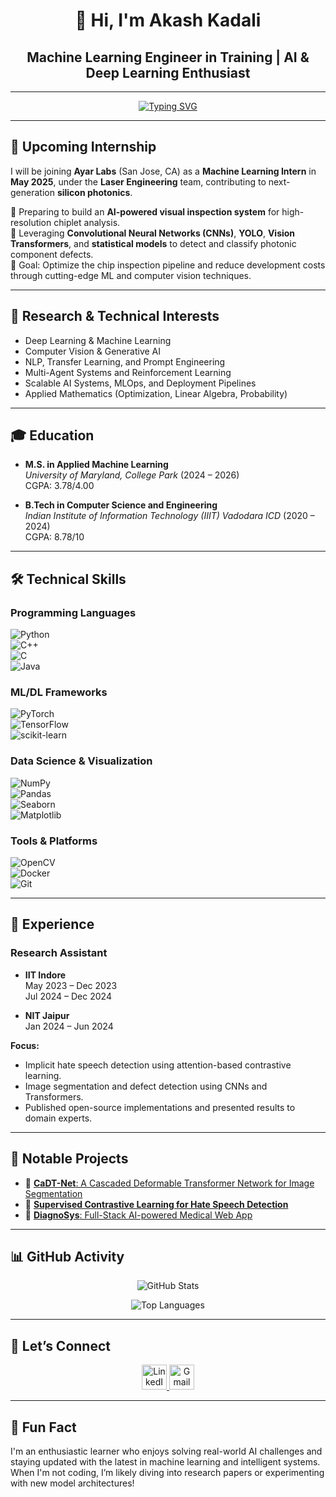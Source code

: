 <h1 align="center">👋 Hi, I'm Akash Kadali</h1>
<h2 align="center">Machine Learning Engineer in Training | AI & Deep Learning Enthusiast</h2>

---

<p align="center">
  <a href="https://github.com/Akash-Kadali">
    <img src="https://readme-typing-svg.demolab.com?font=Fira+Code&size=22&pause=1000&color=33A1FD&width=435&lines=Driven+by+Curiosity+in+AI+and+ML;Building+Intelligent+Systems+for+Real+Impact;Passionate+Lifelong+Learner+%26+Problem+Solver" alt="Typing SVG" />
  </a>
</p>

---

## 🔭 Upcoming Internship

I will be joining **Ayar Labs** (San Jose, CA) as a **Machine Learning Intern** in **May 2025**, under the **Laser Engineering** team, contributing to next-generation **silicon photonics**.

🚀 Preparing to build an **AI-powered visual inspection system** for high-resolution chiplet analysis.  
🧠 Leveraging **Convolutional Neural Networks (CNNs)**, **YOLO**, **Vision Transformers**, and **statistical models** to detect and classify photonic component defects.  
🔬 Goal: Optimize the chip inspection pipeline and reduce development costs through cutting-edge ML and computer vision techniques.

---

## 🌱 Research & Technical Interests

- Deep Learning & Machine Learning  
- Computer Vision & Generative AI  
- NLP, Transfer Learning, and Prompt Engineering  
- Multi-Agent Systems and Reinforcement Learning  
- Scalable AI Systems, MLOps, and Deployment Pipelines  
- Applied Mathematics (Optimization, Linear Algebra, Probability)

---

## 🎓 Education

- **M.S. in Applied Machine Learning**  
  _University of Maryland, College Park_ (2024 – 2026)  
  CGPA: 3.78/4.00  

- **B.Tech in Computer Science and Engineering**  
  _Indian Institute of Information Technology (IIIT) Vadodara ICD_ (2020 – 2024)  
  CGPA: 8.78/10  

---

## 🛠️ Technical Skills

### Programming Languages  
![Python](https://img.shields.io/badge/-Python-3776AB?style=flat&logo=python&logoColor=white)  
![C++](https://img.shields.io/badge/-C++-00599C?style=flat&logo=c%2B%2B&logoColor=white)  
![C](https://img.shields.io/badge/-C-A8B9CC?style=flat&logo=c&logoColor=white)  
![Java](https://img.shields.io/badge/-Java-007396?style=flat&logo=java&logoColor=white)

### ML/DL Frameworks  
![PyTorch](https://img.shields.io/badge/-PyTorch-EE4C2C?style=flat&logo=pytorch&logoColor=white)  
![TensorFlow](https://img.shields.io/badge/-TensorFlow-FF6F00?style=flat&logo=tensorflow&logoColor=white)  
![scikit-learn](https://img.shields.io/badge/-Scikit--Learn-F7931E?style=flat&logo=scikitlearn&logoColor=white)

### Data Science & Visualization  
![NumPy](https://img.shields.io/badge/-NumPy-013243?style=flat&logo=numpy&logoColor=white)  
![Pandas](https://img.shields.io/badge/-Pandas-150458?style=flat&logo=pandas&logoColor=white)  
![Seaborn](https://img.shields.io/badge/-Seaborn-FFFFFF?style=flat&logo=python&logoColor=blue)  
![Matplotlib](https://img.shields.io/badge/-Matplotlib-11557C?style=flat&logo=python&logoColor=white)

### Tools & Platforms  
![OpenCV](https://img.shields.io/badge/-OpenCV-5C3EE8?style=flat&logo=opencv&logoColor=white)  
![Docker](https://img.shields.io/badge/-Docker-2496ED?style=flat&logo=docker&logoColor=white)  
![Git](https://img.shields.io/badge/-Git-F05032?style=flat&logo=git&logoColor=white)

---

## 💼 Experience

### **Research Assistant**
- **IIT Indore**  
  May 2023 – Dec 2023  
  Jul 2024 – Dec 2024  

- **NIT Jaipur**  
  Jan 2024 – Jun 2024  

**Focus:**  
- Implicit hate speech detection using attention-based contrastive learning.  
- Image segmentation and defect detection using CNNs and Transformers.  
- Published open-source implementations and presented results to domain experts.

---

## 🚀 Notable Projects

- 🔗 [**CaDT-Net**: A Cascaded Deformable Transformer Network for Image Segmentation](https://github.com/Akash-Kadali/CaDT-Net-A-Cascaded-Deformable-Transformer-Network)  
- 🔗 [**Supervised Contrastive Learning for Hate Speech Detection**](https://github.com/Akash-Kadali/Supervised-Contrastive-Learning-with-Attention-Emotion-Synthesis-for-Implicit-Hate-Speech-Detection)  
- 🔗 [**DiagnoSys**: Full-Stack AI-powered Medical Web App](https://github.com/Akash-Kadali/DiagnoSys)

---

## 📊 GitHub Activity

<p align="center">
  <img src="https://github-readme-stats.vercel.app/api?username=akash-kadali&show_icons=true&hide_title=true&count_private=true&theme=radical" alt="GitHub Stats" />
</p>
<p align="center">
  <img src="https://github-readme-stats.vercel.app/api/top-langs/?username=akash-kadali&layout=compact&theme=radical" alt="Top Languages" />
</p>

---

## 🤝 Let’s Connect

<p align="center">
  <a href="https://linkedin.com/in/sri-akash-kadali" target="_blank">
    <img src="https://img.icons8.com/fluent/48/000000/linkedin.png" alt="LinkedIn" width="40" />
  </a>
  <a href="mailto:srikadaliakash@gmail.com" target="_blank">
    <img src="https://img.icons8.com/fluent/48/000000/gmail.png" alt="Gmail" width="40" />
  </a>
</p>

---

## 🌟 Fun Fact
I'm an enthusiastic learner who enjoys solving real-world AI challenges and staying updated with the latest in machine learning and intelligent systems. When I'm not coding, I’m likely diving into research papers or experimenting with new model architectures!
